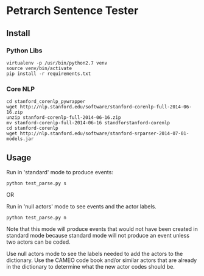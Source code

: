 # Petrarch Sentence Tester

## Install

### Python Libs
```
virtualenv -p /usr/bin/python2.7 venv
source venv/bin/activate
pip install -r requirements.txt
```

### Core NLP
```
cd stanford_corenlp_pywrapper
wget http://nlp.stanford.edu/software/stanford-corenlp-full-2014-06-16.zip
unzip stanford-corenlp-full-2014-06-16.zip
mv stanford-corenlp-full-2014-06-16 standforstanford-corenlp
cd stanford-corenlp
wget http://nlp.stanford.edu/software/stanford-srparser-2014-07-01-models.jar
```

## Usage

Run in 'standard' mode to produce events:

`python test_parse.py s`

OR

Run in 'null actors' mode to see events and the actor labels.

`python test_parse.py n`

Note that this mode will produce events that would not have
been created in standard mode because standard mode will
not produce an event unless two actors can be coded.


Use null actors mode to see the labels needed to add the actors
to the dictionary.  Use the CAMEO code book and/or similar actors
that are already in the dictionary to determine what
the new actor codes should be.


